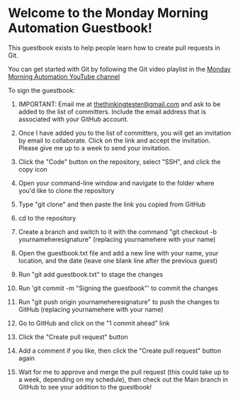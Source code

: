 # Welcome to the Monday Morning Automation Guestbook!

This guestbook exists to help people learn how to create pull requests in Git.

You can get started with Git by following the Git video playlist in the [Monday Morning Automation YouTube channel](https://www.youtube.com/playlist?list=PLGxoQvd-N916Nx7axNknPz5lYQLFERxcx)

To sign the guestbook:

1. IMPORTANT: Email me at thethinkingtester@gmail.com and ask to be added to the list of committers.  Include the email address that is associated with your GitHub account.

2. Once I have added you to the list of committers, you will get an invitation by email to collaborate.  Click on the link and accept the invitation.  Please give me up to a week to send your invitation.  

3. Click the "Code" button on the repository, select "SSH", and click the copy icon

4. Open your command-line window and navigate to the folder where you'd like to clone the repository

5. Type "git clone" and then paste the link you copied from GitHub

6. cd to the repository

7. Create a branch and switch to it with the command "git checkout -b yournameheresignature" (replacing yournamehere with your name)

8. Open the guestbook.txt file and add a new line with your name, your location, and the date (leave one blank line after the previous guest)

9. Run "git add guestbook.txt" to stage the changes

10. Run 'git commit -m "Signing the guestbook"' to commit the changes

11. Run "git push origin yournameheresignature" to push the changes to GitHub (replacing yournamehere with your name)

12. Go to GitHub and click on the "1 commit ahead" link

13. Click the "Create pull request" button

14. Add a comment if you like, then click the "Create pull request" button again

15. Wait for me to approve and merge the pull request (this could take up to a week, depending on my schedule), then check out the Main branch in GitHub to see your addition to the guestbook!